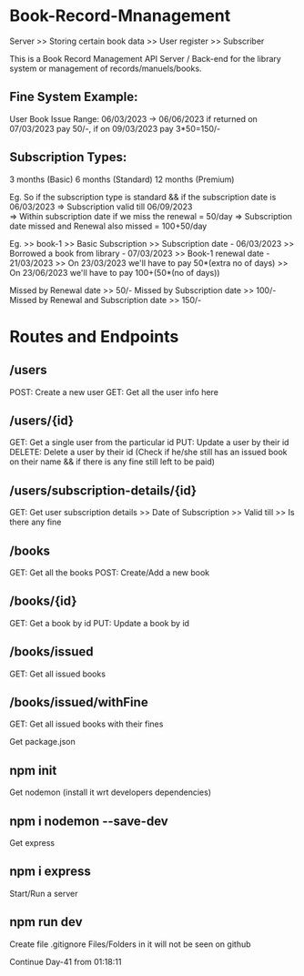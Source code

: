 # Book-Record-Mnanagement

Server >> Storing certain book data
       >> User register
       >> Subscriber

This is a Book Record Management API Server / Back-end for the library system or management of records/manuels/books.

## Fine System Example:
User Book Issue Range: 06/03/2023 -> 06/06/2023
if returned on 07/03/2023 pay 50/-, if on 09/03/2023 pay 3*50=150/-

## Subscription Types:
3 months (Basic)
6 months (Standard)
12 months (Premium)

Eg. So if the subscription type is standard && if the subscription date is 06/03/2023
=> Subscription valid till 06/09/2023\
=> Within subscription date if we miss the renewal = 50/day
=> Subscription date missed and Renewal also missed = 100+50/day

Eg. >> book-1
    >> Basic Subscription
    >> Subscription date - 06/03/2023
    >> Borrowed a book from library - 07/03/2023
    >> Book-1 renewal date - 21/03/2023
    >> On 23/03/2023 we'll have to pay 50*(extra no of days)
    >> On 23/06/2023 we'll have to pay 100+(50*(no of days))

Missed by Renewal date >> 50/-
Missed by Subscription date >> 100/-
Missed by Renewal and Subscription date >> 150/-

# Routes and Endpoints

## /users
POST: Create a new user
GET: Get all the user info here

## /users/{id}
GET: Get a single user from the particular id
PUT: Update a user by their id
DELETE: Delete a user by their id (Check if he/she still has an issued book on their name && if there is any fine still left to be paid)

## /users/subscription-details/{id}
GET: Get user subscription details
       >> Date of Subscription
       >> Valid till
       >> Is there any fine

## /books
GET: Get all the books
POST: Create/Add a new book

## /books/{id}
GET: Get a book by id
PUT: Update a book by id

## /books/issued
GET: Get all issued books

## /books/issued/withFine
GET: Get all issued books with their fines

Get package.json
## npm init

Get nodemon (install it wrt developers dependencies)
## npm i nodemon --save-dev

Get express
## npm i express

Start/Run a server
## npm run dev

Create file .gitignore
Files/Folders in it will not be seen on github

Continue Day-41 from 01:18:11